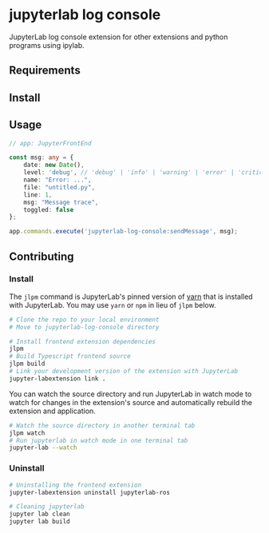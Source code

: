 # jupyterlab log console

JupyterLab log console extension for other extensions and python programs using ipylab.


## Requirements

## Install

## Usage

```ts
// app: JupyterFrontEnd

const msg: any = {
    date: new Date(),
    level: 'debug', // 'debug' | 'info' | 'warning' | 'error' | 'critical'
    name: "Error: ...",
    file: "untitled.py",
    line: 1,
    msg: "Message trace",
    toggled: false
};

app.commands.execute('jupyterlab-log-console:sendMessage', msg);
```

## Contributing

### Install

The `jlpm` command is JupyterLab's pinned version of
[yarn](https://yarnpkg.com/) that is installed with JupyterLab. You may use
`yarn` or `npm` in lieu of `jlpm` below.

```bash
# Clone the repo to your local environment
# Move to jupyterlab-log-console directory

# Install frontend extension dependencies
jlpm
# Build Typescript frontend source
jlpm build
# Link your development version of the extension with JupyterLab
jupyter-labextension link .
```

You can watch the source directory and run JupyterLab in watch mode to watch for changes in the extension's source and automatically rebuild the extension and application.

```bash
# Watch the source directory in another terminal tab
jlpm watch
# Run jupyterlab in watch mode in one terminal tab
jupyter-lab --watch
```

### Uninstall

```bash
# Uninstalling the frontend extension
jupyter-labextension uninstall jupyterlab-ros

# Cleaning jupyterlab
jupyter lab clean
jupyter lab build
```
